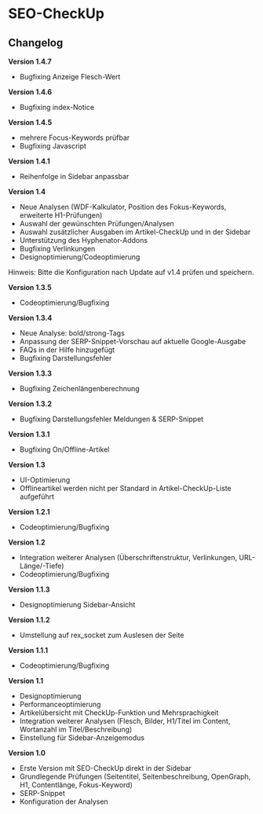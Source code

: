 SEO-CheckUp
===========

Changelog
---------
<b>Version 1.4.7</b>
- Bugfixing Anzeige Flesch-Wert

<b>Version 1.4.6</b>
- Bugfixing index-Notice

<b>Version 1.4.5</b>
- mehrere Focus-Keywords prüfbar
- Bugfixing Javascript

<b>Version 1.4.1</b>
- Reihenfolge in Sidebar anpassbar

<b>Version 1.4</b>
- Neue Analysen (WDF-Kalkulator, Position des Fokus-Keywords, erweiterte H1-Prüfungen)
- Auswahl der gewünschten Prüfungen/Analysen
- Auswahl zusätzlicher Ausgaben im Artikel-CheckUp und in der Sidebar
- Unterstützung des Hyphenator-Addons
- Bugfixing Verlinkungen
- Designoptimierung/Codeoptimierung

Hinweis: Bitte die Konfiguration nach Update auf v1.4 prüfen und speichern.

<b>Version 1.3.5</b>
- Codeoptimierung/Bugfixing

<b>Version 1.3.4</b>
- Neue Analyse: bold/strong-Tags
- Anpassung der SERP-Snippet-Vorschau auf aktuelle Google-Ausgabe
- FAQs in der Hilfe hinzugefügt
- Bugfixing Darstellungsfehler

<b>Version 1.3.3</b>
- Bugfixing Zeichenlängenberechnung

<b>Version 1.3.2</b>
- Bugfixing Darstellungsfehler Meldungen & SERP-Snippet

<b>Version 1.3.1</b>
- Bugfixing On/Offline-Artikel

<b>Version 1.3</b>
- UI-Optimierung
- Offlineartikel werden nicht per Standard in Artikel-CheckUp-Liste aufgeführt

<b>Version 1.2.1</b>
- Codeoptimierung/Bugfixing

<b>Version 1.2</b>
- Integration weiterer Analysen (Überschriftenstruktur, Verlinkungen, URL-Länge/-Tiefe)
- Codeoptimierung/Bugfixing

<b>Version 1.1.3</b>
- Designoptimierung Sidebar-Ansicht

<b>Version 1.1.2</b>
- Umstellung auf rex_socket zum Auslesen der Seite

<b>Version 1.1.1</b>
- Codeoptimierung/Bugfixing

<b>Version 1.1</b>
- Designoptimierung
- Performanceoptimierung
- Artikelübersicht mit CheckUp-Funktion und Mehrsprachigkeit
- Integration weiterer Analysen (Flesch, Bilder, H1/Titel im Content, Wortanzahl im Titel/Beschreibung)
- Einstellung für Sidebar-Anzeigemodus

<b>Version 1.0</b>
- Erste Version mit SEO-CheckUp direkt in der Sidebar
- Grundlegende Prüfungen (Seitentitel, Seitenbeschreibung, OpenGraph, H1, Contentlänge, Fokus-Keyword)
- SERP-Snippet
- Konfiguration der Analysen